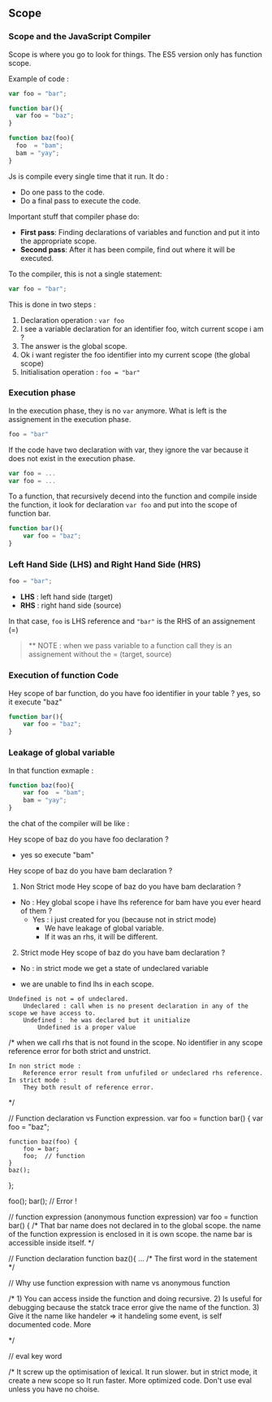 ## Scope

### Scope and the JavaScript Compiler
Scope is where you go to look for things. The ES5 version only has function scope.

Example of code :
```js
var foo = "bar";

function bar(){
  var foo = "baz";
}

function baz(foo){
  foo  = "bam";
  bam = "yay";
}
```

Js is compile every single time that it run. It do :
* Do one pass to the code.
* Do a final pass to execute the code.

Important stuff that compiler phase do:
* <b>First pass</b>: Finding declarations of variables and function and put it into the appropriate scope.
* <b>Second pass</b>: After it has been compile, find out where it will be executed.

To the compiler, this is not a single statement:
```js
var foo = "bar";
```

This is done in two steps :

1. Declaration operation : `var foo`
  1. I see a variable declaration for an identifier foo, witch current scope i am ?
  2. The answer is the global scope.
  3. Ok i want register the foo identifier into my current scope (the global scope)
2. Initialisation operation : `foo = "bar"`

### Execution phase
In the execution phase, they is no `var` anymore. What is left is the assignement in the execution phase.

```js
foo = "bar"
```
If the code have two declaration with var, they ignore the var because it does not exist in the execution phase.

```js
var foo = ...
var foo = ...
```

To a function, that recursively decend into the function and compile inside the function, it look for declaration `var foo` and put into the scope of function bar.
```js
function bar(){
	var foo = "baz";
}
```
### Left Hand Side (LHS) and Right Hand Side (HRS)
```js
foo = "bar";
```

* <b>LHS</b> : left hand side (target)
* <b>RHS</b> : right hand side (source)

In that case, `foo` is LHS reference and `"bar"` is the RHS of an assignement (=)

> ** NOTE : when we pass variable to a function call they is an assignement without the = (target, source)



### Execution of function Code

Hey scope of bar function, do you have foo identifier in your table ?
yes, so it execute "baz"

```js
function bar(){
	var foo = "baz";
}
```


### Leakage of global variable

In that function exmaple :

```js
function baz(foo){
	var foo  = "bam";
	bam = "yay";
}
```

the chat of the compiler will be like :

Hey scope of baz do you have foo declaration ?
* yes so execute "bam"

Hey scope of baz do you have bam declaration ?

1. Non Strict mode
Hey scope of baz do you have bam declaration ?
* No : Hey global scope i have lhs reference for bam have you ever heard of them ?
  * Yes : i just created for you (because not in strict mode)
    - We have leakage of global variable.
    - If it was an rhs, it will be different.

2. Strict mode
Hey scope of baz do you have bam declaration ?
  * No : in strict mode we get a state of undeclared variable
   - we are unable to find lhs in each scope.





	Undefined is not = of undeclared.
		Undeclared : call when is no present declaration in any of the scope we have access to.
		Undefined :  he was declared but it unitialize
			Undefined is a proper value



/*
	when we call rhs that is not found in the scope.
		No identifier in any scope
		reference error for both strict and unstrict.

	In non strict mode :
		Reference error result from unfufiled or undeclared rhs reference.
	In strict mode :
		They both result of reference error.
*/


// Function declaration vs Function expression.
var foo = function bar() {
	var foo = "baz";

	function baz(foo) {
		foo = bar;
		foo;  // function
	}
	baz();
};

foo();
bar(); // Error !

// function expression (anonymous function expression)
var foo = function bar() {
/*
	That bar name does not declared in to the global scope.
		the name of the function expression is enclosed in it is own scope.
		the name bar is accessible inside itself.
*/

// Function declaration
function baz(){ ...
/*
	The first word in the statement
*/

// Why use function expression with name vs anonymous function

/*
	1) You can access inside the function and doing recursive.
	2) Is useful for debugging because the statck trace error give the name of the function.
	3) Give it the name like handeler => it handeling some event, is self documented code.
		More

*/

// eval key word

/*
	It screw up the optimisation of lexical.
	It run slower.
	but in strict mode, it create a new scope so
		It run faster.
		More optimized code.
	Don't use eval unless you have no choise.
